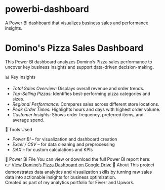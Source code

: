 # powerbi-dashboard
A Power BI dashboard that visualizes business sales and performance insights.
# Domino's Pizza Sales Dashboard

This Power BI dashboard analyzes Domino’s Pizza sales performance to uncover key business insights and support data-driven decision-making.

📊 Key Insights
- *Total Sales Overview:* Displays overall revenue and order trends.  
- *Top-Selling Pizzas:* Identifies best-performing pizza categories and sizes.  
- *Regional Performance:* Compares sales across different store locations.  
- *Peak Order Times:* Highlights hours and days with highest order volume.  
- *Customer Insights:* Shows order frequency, preferred items, and average spend.  

🧰 Tools Used
- *Power BI* – for visualization and dashboard creation  
- *Excel / CSV* – for data cleaning and preprocessing  
- *DAX* – for custom calculations and KPIs  

🔗 Power BI File
You can view or download the full Power BI report here:  
👉 [View Domino’s Pizza Dashboard on Google Drive](https://drive.google.com/file/d/14-b67v_bSmMAXJmZFmiV7L2aOfj-AVm2/view?usp=drive_link)
📄 About
This project demonstrates data analytics and visualization skills by turning raw sales data into actionable insights for business optimization.  
Created as part of my analytics portfolio for Fiverr and Upwork.
